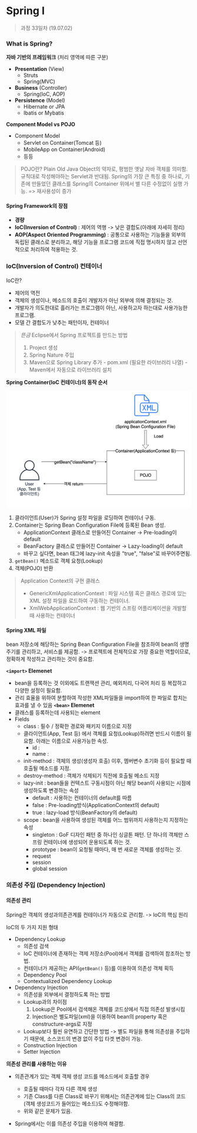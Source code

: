 Spring I
=========

> 과정 33일차 (19.07.02)

### What is Spring?

**자바 기반의 프레임워크** (처리 영역에 따른 구분)
- **Presentation** (View)
    - Struts
    - Spring(MVC)
- **Business** (Controller)
    - Spring(IoC, AOP)
- **Persistence** (Model)
    - Hibernate or JPA
    - Ibatis or Mybatis


**Component Model vs POJO**
- Component Model
    - Servlet on Container(Tomcat 등)
    - MobileApp on Container(Android)
    - 등등


> POJO란?
> Plain Old Java Object의 약자로, 평범한 옛날 자바 객체를 의미함.
> 규칙대로 작성해야하는 Servlet과 반대됨.
> Spring의 가장 큰 특징 중 하나로, 기존에 만들었던 클래스를 Spring의 Container 위에서 별 다른 수정없이 실행 가능.
> => 재사용성이 증가

#### Spring Framework의 장점
- **경량**
- **IoC(Inversion of Control)** : 제어의 역행 -> 낮은 결합도(아래에 자세히 정리)
- **AOP(Aspect Oriented Programming)** : 공통으로 사용하는 기능들을 외부의 독립된 클래스로 분리하고, 해당 기능을 프로그램 코드에 직접 명시하지 않고 선언적으로 처리하여 적용하는 것.

### IoC(Inversion of Control) 컨테이너
IoC란? 
- 제어의 역전
- 객체의 생성이나, 메소드의 호출이 개발자가 아닌 외부에 의해 결정되는 것.
- 개발자가 의도한대로 흘러가는 프로그램이 아닌, 사용하고자 하는대로 사용가능한 프로그램.
- 모델 간 결합도가 낮추는 패턴이자, 컨테이너

> *뜬금*
> Eclipse에서 Spring 프로젝트를 만드는 방법
> 1. Project 생성
> 2. Spring Nature 주입
> 3. Maven으로 Spring Library 추가
    - pom.xml (필요한 라이브러리 나열)
    - Maven에서 자동으로 라이브러리 설치


**Spring Container(IoC 컨테이너)의 동작 순서**

![](../assets/spring_container.png)

1. 클라이언트(User)가 Spring 설정 파일을 로딩하여 컨테이너 구동.
2. Container는 Spring Bean Configuration File에 등록된 Bean 생성.
    - ApplicationContext 클래스로 만들어진 Container -> Pre-loading이 default
    - BeanFactory 클래스로 만들어진 Container -> Lazy-loading이 default
    - 바꾸고 싶다면, bean 태그에 lazy-init 속성을 "true", "false"로 바꾸어주면됨.
3. `getBean()` 메소드로 객체 요청(Lookup)
4. 객체(POJO) 반환

> Application Context의 구현 클래스
> - GenericXmlApplicationContext : 파일 시스템 혹은 클래스 경로에 있는 XML 설정 파일을 로드하여 구동하는 컨테이너.
> - XmlWebApplicationContext : 웹 기반의 스프링 어플리케이션을 개발할 때 사용하는 컨테이너

#### Spring XML 파일
bean 저장소에 해당하는 Spring Bean Configuration File을 참조하여 bean의 생명주기를 관리하고, 서비스를 제공함.
-> 프로젝트에 전체적으로 가장 중요한 역할이므로, 정확하게 작성하고 관리하는 것이 중요함.

**`<import>` Elemenet**
- bean을 등록하는 것 이외에도 트랜잭션 관리, 예외처리, 다국어 처리 등 복잡하고 다양한 설정이 필요함.
- 관리 효율을 위하여 분할하여 작성한 XML파일들을 import하여 한 파일로 합치는 효과를 낼 수 있음
**`<bean>` Elemenet**
- 클래스를 등록하는데 사용되는 element
- Fields
    - class : 필수 / 정확한 경로와 패키지 이름으로 지정
    - 클라이언트(App, Test 등) 에서 객체를 요청(Lookup)하려면 반드시 이름이 필요함. 아래는 이름으로 사용가능한 속성.
        - id : 
        - name : 
    - init-method : 객체의 생성(생성자 호출) 이후, 멤버변수 초기화 등이 필요할 때 호출될 메소드를 지정.
    - destroy-method : 객체가 삭제되기 직전에 호출될 메소드 지정
    - lazy-init : bean들을 컨텍스트 구동시점이 아닌 해당 bean이 사용되는 시점에 생성하도록 변경하는 속성
        - default : 사용하는 컨테이너의 default를 따름
        - false : Pre-loading방식(ApplicationContext의 default)
        - true : lazy-load 방식(BeanFactory의 default)
    - scope : bean을 사용하여 생성된 객체를 어느 범위까지 사용하는지 지정하는 속성
        - singleton : GoF 디자인 패턴 중 하나인 싱글톤 패턴. 단 하나의 객체만 스프링 컨테이너에 생성되어 운용되도록 하는 것.
        - prototype : bean이 요청될 때마다, 매 번 새로운 객체를 생성하는 것.
        - request
        - session
        - global session

### 의존성 주입 (Dependency Injection)
#### 의존성 관리
Spring은 객체의 생성과의존관계를 컨테이너가 자동으로 관리함. -> IoC의 핵심 원리

IoC의 두 가지 지원 형태
- Dependency Lookup
    - 의존성 검색
    - IoC 컨테이너에 존재하는 객제 저장소(Pool)에서 객체를 검색하여 참조하는 방법.
    - 컨테이너가 제공하는 API(`getBean()` 등)를 이용하여 의존성 객체 획득
    - Dependency Pool
    - Contextualized Dependency Lookup
- Dependency Injection
    - 의존성을 외부에서 결정하도록 하는 방법 
    - Lookup과의 차이점
        1. Lookup은 Pool에서 검색해온 객체를 코드상에서 직접 의존성 발생시킴
        2. Injection은 별도파일(xml)을 이용하여 bean의 property 혹은 constructure-args로 지정
    - Lookup보다 훨씬 유연하고 간단한 방법 -> 별도 파일을 통해 의존성을 주입하기 때문에, 소스코드의 변경 없이 주입 타겟 변경이 가능.
    - Construction Injection
    - Setter Injection

**의존성 관리를 사용하는 이유**
- 의존관계가 있는 객체 객체 생성 코드를 메소드에서 호출할 경우
    - 호출될 때마다 각자 다른 객체 생성
    - 기존 Class를 다른 Class로 바꾸기 위해서는 의존관계에 있는 Class의 코드(객체 생성코드가 들어있는 메소드)도 수정해야함.
    - 위와 같은 문제가 있음.

- Spring에서는 이를 의존성 주입을 이용하여 해결함.
